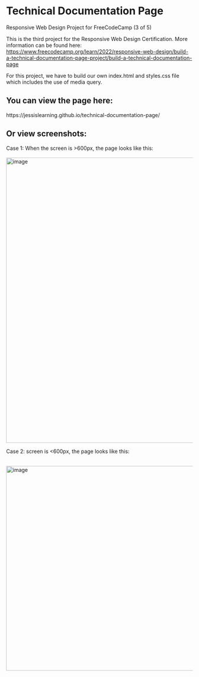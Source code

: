 # Technical Documentation Page
Responsive Web Design Project for FreeCodeCamp (3 of 5)

This is the third project for the Responsive Web Design Certification. More information can be found here: https://www.freecodecamp.org/learn/2022/responsive-web-design/build-a-technical-documentation-page-project/build-a-technical-documentation-page

For this project, we have to build our own index.html and styles.css file which includes the use of media query.

<h2>You can view the page here:</h2>  
https://jessislearning.github.io/technical-documentation-page/

<h2>Or view screenshots:</h2>

Case 1: When the screen is >600px, the page looks like this:<br><br>
<img width="768" alt="image" src="https://github.com/jessislearning/technical-documentation-page/assets/161026755/22c4e269-5610-4b73-937b-99a8fb53a12a">
<br>

Case 2: screen is <600px, the page looks like this:<br><br>

<img width="551" alt="image" src="https://github.com/jessislearning/technical-documentation-page/assets/161026755/6c986b24-f4aa-4737-b255-007b770ee145">


